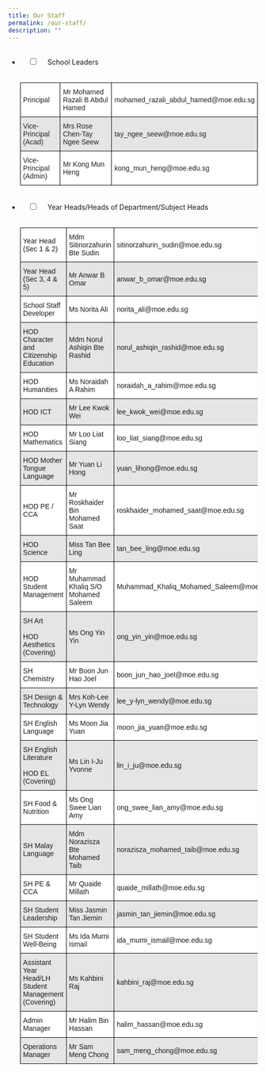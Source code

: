 ```yaml
---
title: Our Staff
permalink: /our-staff/
description: ""
---
```

<ul class="jekyllcodex_accordion">
  <li>
    <input type="checkbox" id="accordion1">
    <label for="accordion1">School Leaders</label>
    <div>
      <p><style type="text/css">
.tg  {border-collapse:collapse;border-spacing:0;}
.tg td{border-color:black;border-style:solid;border-width:1px;font-family:Arial, sans-serif;font-size:14px;
  overflow:hidden;padding:10px 5px;word-break:normal;}
.tg th{border-color:black;border-style:solid;border-width:1px;font-family:Arial, sans-serif;font-size:14px;
  font-weight:normal;overflow:hidden;padding:10px 5px;word-break:normal;}
.tg .tg-1ppo{background-color:#FFF;color:#222;text-align:left;vertical-align:middle}
.tg .tg-ys2m{background-color:#E5E5E5;color:#222;text-align:left;vertical-align:middle}
</style>
<table class="tg">
<thead>
  <tr>
    <th class="tg-1ppo">Principal</th>
    <th class="tg-1ppo">Mr Mohamed Razali B Abdul Hamed</th>
    <th class="tg-1ppo">mohamed_razali_abdul_hamed@moe.edu.sg</th>
  </tr>
</thead>
<tbody>
  <tr>
    <td class="tg-ys2m">Vice-Principal (Acad)</td>
    <td class="tg-ys2m">Mrs Rose Chen-Tay Ngee Seew</td>
    <td class="tg-ys2m">tay_ngee_seew@moe.edu.sg</td>
  </tr>
  <tr>
    <td class="tg-1ppo">Vice-Principal (Admin)</td>
    <td class="tg-1ppo">Mr Kong Mun Heng</td>
    <td class="tg-1ppo">kong_mun_heng@moe.edu.sg</td>
  </tr>
</tbody>
</table></p>
    </div>
	</li>
	<li>
    <input type="checkbox" id="accordion2">
    <label for="accordion2">Year Heads/Heads of Department/Subject Heads</label>
    <div>
      <p><style type="text/css">
.tg  {border-collapse:collapse;border-spacing:0;}
.tg td{border-color:black;border-style:solid;border-width:1px;font-family:Arial, sans-serif;font-size:14px;
  overflow:hidden;padding:10px 5px;word-break:normal;}
.tg th{border-color:black;border-style:solid;border-width:1px;font-family:Arial, sans-serif;font-size:14px;
  font-weight:normal;overflow:hidden;padding:10px 5px;word-break:normal;}
.tg .tg-zr06{background-color:#FFF;text-align:left;vertical-align:middle}
.tg .tg-faf8{background-color:#E5E5E5;text-align:left;vertical-align:middle}
</style>
<table class="tg">
<thead>
  <tr>
    <th class="tg-zr06">Year Head (Sec 1 &amp; 2)</th>
    <th class="tg-zr06">Mdm Sitinorzahurin Bte Sudin</th>
    <th class="tg-zr06">sitinorzahurin_sudin@moe.edu.sg</th>
  </tr>
</thead>
<tbody>
  <tr>
    <td class="tg-faf8">Year Head (Sec 3, 4 &amp; 5)</td>
    <td class="tg-faf8">Mr Anwar B Omar</td>
    <td class="tg-faf8">anwar_b_omar@moe.edu.sg</td>
  </tr>
  <tr>
    <td class="tg-zr06">School Staff Developer</td>
    <td class="tg-zr06">Ms Norita Ali</td>
    <td class="tg-zr06">norita_ali@moe.edu.sg</td>
  </tr>
  <tr>
    <td class="tg-faf8">HOD Character and Citizenship Education</td>
    <td class="tg-faf8">Mdm Norul Ashiqin Bte Rashid</td>
    <td class="tg-faf8">norul_ashiqin_rashid@moe.edu.sg</td>
  </tr>
  <tr>
    <td class="tg-zr06">HOD Humanities</td>
    <td class="tg-zr06">Ms Noraidah A Rahim</td>
    <td class="tg-zr06">noraidah_a_rahim@moe.edu.sg</td>
  </tr>
  <tr>
    <td class="tg-faf8">HOD ICT</td>
    <td class="tg-faf8">Mr Lee Kwok Wei</td>
    <td class="tg-faf8">lee_kwok_wei@moe.edu.sg</td>
  </tr>
  <tr>
    <td class="tg-zr06">HOD Mathematics</td>
    <td class="tg-zr06">Mr Loo Liat Siang</td>
    <td class="tg-zr06">loo_liat_siang@moe.edu.sg</td>
  </tr>
  <tr>
    <td class="tg-faf8">HOD Mother Tongue Language</td>
    <td class="tg-faf8">Mr Yuan Li Hong</td>
    <td class="tg-faf8">yuan_lihong@moe.edu.sg</td>
  </tr>
  <tr>
    <td class="tg-zr06">HOD PE / CCA</td>
    <td class="tg-zr06">Mr Roskhaider Bin Mohamed Saat</td>
    <td class="tg-zr06">roskhaider_mohamed_saat@moe.edu.sg</td>
  </tr>
  <tr>
    <td class="tg-faf8">HOD Science</td>
    <td class="tg-faf8">Miss Tan Bee Ling</td>
    <td class="tg-faf8">tan_bee_ling@moe.edu.sg</td>
  </tr>
  <tr>
    <td class="tg-zr06">HOD Student Management</td>
    <td class="tg-zr06">Mr Muhammad Khaliq S/O Mohamed Saleem</td>
    <td class="tg-zr06">Muhammad_Khaliq_Mohamed_Saleem@moe.edu.sg</td>
  </tr>
  <tr>
    <td class="tg-faf8">SH Art<br><br>HOD Aesthetics (Covering)</td>
    <td class="tg-faf8"> Ms Ong Yin Yin</td>
    <td class="tg-faf8">ong_yin_yin@moe.edu.sg</td>
  </tr>
  <tr>
    <td class="tg-zr06">SH Chemistry</td>
    <td class="tg-zr06">Mr Boon Jun Hao Joel</td>
    <td class="tg-zr06">boon_jun_hao_joel@moe.edu.sg</td>
  </tr>
  <tr>
    <td class="tg-faf8">SH Design &amp; Technology</td>
    <td class="tg-faf8">Mrs Koh-Lee Y-Lyn Wendy</td>
    <td class="tg-faf8">lee_y-lyn_wendy@moe.edu.sg</td>
  </tr>
  <tr>
    <td class="tg-zr06">SH English Language</td>
    <td class="tg-zr06">Ms Moon Jia Yuan</td>
    <td class="tg-zr06">moon_jia_yuan@moe.edu.sg</td>
  </tr>
  <tr>
    <td class="tg-faf8">SH English Literature<br><br>HOD EL (Covering)</td>
    <td class="tg-faf8">Ms Lin I-Ju Yvonne</td>
    <td class="tg-faf8">lin_i_ju@moe.edu.sg</td>
  </tr>
  <tr>
    <td class="tg-zr06">SH Food &amp; Nutrition</td>
    <td class="tg-zr06">Ms Ong Swee Lian Amy</td>
    <td class="tg-zr06">ong_swee_lian_amy@moe.edu.sg</td>
  </tr>
  <tr>
    <td class="tg-faf8">SH Malay Language</td>
    <td class="tg-faf8">Mdm Norazisza Bte Mohamed Taib</td>
    <td class="tg-faf8">norazisza_mohamed_taib@moe.edu.sg</td>
  </tr>
  <tr>
    <td class="tg-zr06">SH PE &amp; CCA</td>
    <td class="tg-zr06">Mr Quaide Millath</td>
    <td class="tg-zr06">quaide_millath@moe.edu.sg</td>
  </tr>
  <tr>
    <td class="tg-faf8">SH Student Leadership</td>
    <td class="tg-faf8">Miss Jasmin Tan Jiemin</td>
    <td class="tg-faf8">jasmin_tan_jiemin@moe.edu.sg</td>
  </tr>
  <tr>
    <td class="tg-zr06">SH Student Well-Being</td>
    <td class="tg-zr06">Ms Ida Murni Ismail</td>
    <td class="tg-zr06">ida_murni_ismail@moe.edu.sg</td>
  </tr>
  <tr>
    <td class="tg-faf8">Assistant Year Head/LH Student Management (Covering)</td>
    <td class="tg-faf8">Ms Kahbini Raj</td>
    <td class="tg-faf8">kahbini_raj@moe.edu.sg</td>
  </tr>
  <tr>
    <td class="tg-zr06">Admin Manager</td>
    <td class="tg-zr06">Mr Halim Bin Hassan</td>
    <td class="tg-zr06">halim_hassan@moe.edu.sg</td>
  </tr>
  <tr>
    <td class="tg-faf8">Operations Manager</td>
    <td class="tg-faf8">Mr Sam Meng Chong</td>
    <td class="tg-faf8">sam_meng_chong@moe.edu.sg</td>
  </tr>
</tbody>
</table></p>
    </div>
</li>
</ul>